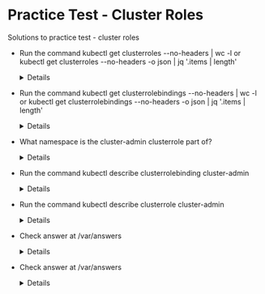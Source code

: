 # Practice Test - Cluster Roles
 
Solutions to practice test - cluster roles
- Run the command kubectl get clusterroles --no-headers | wc -l or kubectl get clusterroles --no-headers -o json | jq '.items | length'
  
  <details>
  
  ```
  $ kubectl get clusterroles --no-headers | wc -l (or)
  $ kubectl get clusterroles --no-headers -o json | jq '.items | length'
  ```
  
  </details>
  
- Run the command kubectl get clusterrolebindings --no-headers | wc -l or kubectl get clusterrolebindings --no-headers -o json | jq '.items | length'

  <details>
  
  ```
  $ kubectl get clusterrolebindings --no-headers | wc -l (or)
  $ kubectl get clusterrolebindings --no-headers -o json | jq '.items | length'
  ```
  
  </details>
  
- What namespace is the cluster-admin clusterrole part of?

  <details>
  
  ```
  $ Cluster roles are cluster wide and not part of any namespace
  ```
  
  </details>
  
- Run the command kubectl describe clusterrolebinding cluster-admin
  
  <details>
  
  ```
  $ kubectl describe clusterrolebinding cluster-admin
  ```
  
  </details>
  
- Run the command kubectl describe clusterrole cluster-admin

  <details>
  
  ```
  $ kubectl describe clusterrole cluster-admin
  ```
  
  </details>
  
- Check answer at /var/answers

  <details>
  
  ```
  $ kubectl create -f /var/answers/michelle-node-admin.yaml
  ```
  
  </details>
  
- Check answer at /var/answers

  <details>
  
  ```
  $ kubectl create -f /var/answers/michelle-storage-admin.yaml
  ```
  
  </details>
  